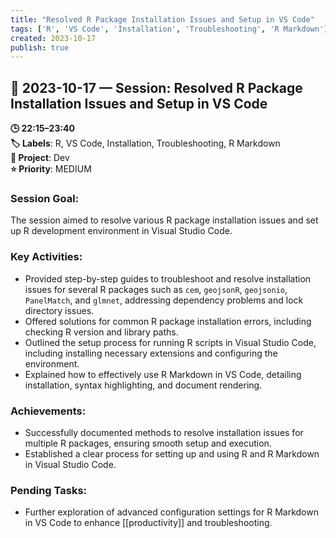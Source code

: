 ```yaml
---
title: "Resolved R Package Installation Issues and Setup in VS Code"
tags: ['R', 'VS Code', 'Installation', 'Troubleshooting', 'R Markdown']
created: 2023-10-17
publish: true
---
```


## 📅 2023-10-17 — Session: Resolved R Package Installation Issues and Setup in VS Code

**🕒 22:15–23:40**  
**🏷️ Labels**: R, VS Code, Installation, Troubleshooting, R Markdown  
**📂 Project**: Dev  
**⭐ Priority**: MEDIUM  


### Session Goal:
The session aimed to resolve various R package installation issues and set up R development environment in Visual Studio Code.

### Key Activities:
- Provided step-by-step guides to troubleshoot and resolve installation issues for several R packages such as `cem`, `geojsonR`, `geojsonio`, `PanelMatch`, and `glmnet`, addressing dependency problems and lock directory issues.
- Offered solutions for common R package installation errors, including checking R version and library paths.
- Outlined the setup process for running R scripts in Visual Studio Code, including installing necessary extensions and configuring the environment.
- Explained how to effectively use R Markdown in VS Code, detailing installation, syntax highlighting, and document rendering.

### Achievements:
- Successfully documented methods to resolve installation issues for multiple R packages, ensuring smooth setup and execution.
- Established a clear process for setting up and using R and R Markdown in Visual Studio Code.

### Pending Tasks:
- Further exploration of advanced configuration settings for R Markdown in VS Code to enhance [[productivity]] and troubleshooting.
